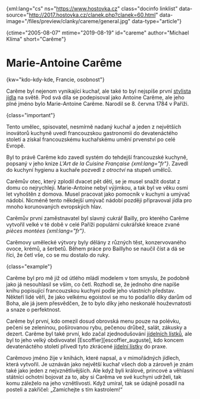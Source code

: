 
{xml:lang="cs" ns="https://www.hostovka.cz" class="docinfo linklist" data-source="http://2017.hostovka.cz/clanek.php?clanek=60.html" data-image="/files/preview/clanky/careme/general.jpg" data-type="article"}

{ctime="2005-08-07" mtime="2019-08-19" id="careme" author="Michael Klíma" short="Carême"}

# Marie-Antoine Carême

{kw="kdo-kdy-kde, Francie, osobnost"}

Carême byl nejenom vynikající kuchař, ale také to byl nejspíše první [stylista jídla](food_styling) na světě. Pod svá díla se podepisoval jako Antoine Carême, ale jeho plné jméno bylo Marie-Antoine Carême. Narodil se 8. června 1784 v Paříži.

{class="important"}

Tento umělec, spisovatel, nesmírně nadaný kuchař a jeden z největších inovátorů kuchyně uvedl francouzskou gastronomii do devatenáctého století a získal francouzskému kuchařskému umění prvenství po celé Evropě.

Byl to právě Carême kdo zavedl systém do tehdejší francouzské kuchyně, popsaný v jeho knize _L'Art de la Cuisine Française {xml:lang="fr"}_. Zavedl do kuchyní hygienu a kuchaře pozvedl z _otroctví_ na stupeň umělců.

Carêmův otec, který zplodil dvacet pět dětí, se je musel snažit dostat z domu co nejrychleji. Marie-Antoine nebyl výjimkou, a tak byl ve věku osmi let vyhoštěn z domova. Musel pracovat jako pomocník v kuchyni a umývač nádobí. Nicméně tento někdejší umývač nádobí později připravoval jídla pro mnoho korunovaných evropských hlav.

Carêmův první zaměstnavatel byl slavný cukrář Bailly, pro kterého Carême vytvořil velké v té době v celé Paříži populární cukrářské kreace zvané _pièces montées {xml:lang="fr"}_.

Carêmovy umělecké výtvory byly dělány z různých těst, konzervovaného ovoce, krémů, a šerbetů. Během práce pro Baillyho se naučil číst a dá se říci, že četl vše, co se mu dostalo do ruky.

{class="example"}

Carême byl pro mě již od útlého mládí modelem v tom smyslu, že podobně jako já nesouhlasil se vším, co četl. Rozhodl se, že jednoho dne napíše knihu popisující francouzskou kuchyni podle jeho vlastních představ. Někteří lidé věří, že jako velkému egoistovi se mu to podařilo díky darům od Boha, ale já jsem přesvědčen, že to bylo díky jeho neskonalé houževnatosti a snaze o perfektnost.

Carême byl první, kdo omezil dosud obrovská menu pouze na polévku, pečeni se zeleninou, pošírovanou rybu, pečenou drůbež, salát, zákusky a dezert. Carême byl také první, kdo začal zjednodušování [jídelních lístků][1], ale byl to jeho velký obdivovatel [Escoffier][escoffier_auguste], kdo koncem devatenáctého století přivedl tyto zkrácené [jídelní lístky][1] do praxe.

Carêmovo jméno žije v knihách, které napsal, a v mimořádných jídlech, která vytvořil. Je uznáván jako největší kuchař všech dob a zároveň je znám také jako jeden z nejvznětlivějších. Ale když byli králové, princové a věhlasní státníci ochotni bojovat za to, aby si Carêma ve své kuchyni udrželi, tak komu záleželo na jeho vznětlivosti. Když umíral, tak se údajně posadil na posteli a zakřičel: „Zamíchejte s tím kastrolem!“

 [1]: /jidelni_listek

